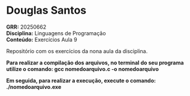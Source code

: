# Douglas Santos

**GRR:** 20250662  
**Disciplina:** Linguagens de Programação  
**Conteúdo:** Exercícios Aula 9

Repositório com os exercícios da nona aula da disciplina.

**Para realizar a compilação dos arquivos, no terminal do seu programa**
**utilize o comando: gcc nomedoarquivo.c -o nomedoarquivo**

**Em seguida, para realizar a execução, execute o comando: ./nomedoarquivo.exe**
